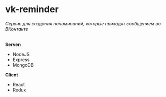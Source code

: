 # vk-reminder
###### Сервис для создания напоминаний, которые приходят сообщением во ВКонтакте

**Server:**
- NodeJS
- Express
- MongoDB

**Client**
- React 
- Redux
